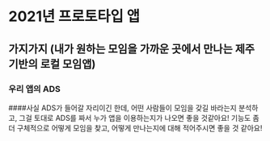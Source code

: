 # 2021년 프로토타입 앱
## 가지가지 (내가 원하는 모임을 가까운 곳에서 만나는 제주 기반의 로컬 모임앱)
### 우리 앱의 ADS

####사실 ADS가 들어갈 자리이긴 한데, 어떤 사람들이 모임을 갖길 바라는지 분석하고, 그걸 토대로 ADS를 짜서 누가 앱을 이용하는지가 나오면 좋을 것같아요! 기능도 좀 더 구체적으로 어떻게 모임을 찾고, 어떻게 만나는지에 대해 적어주시면 좋을 것 같아요!
